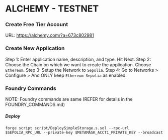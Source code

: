 # ALCHEMY - TESTNET

### Create Free Tier Account 
URL: https://alchemy.com/?a=673c802981 

### Create New Application
Step 1: Enter application name, description, and type. Hit Next. 
Step 2: Choose the Chain on which we want to create the application. Choose `Ethereum`.
Step 3: Setup the Network to `Sepolia`.
Step 4: Go to Networks > Configure > And ONLY keep `Ethereum Sepolia` as enabled.

### Foundry Commands
NOTE: Foundry commands are same (REFER for details in the FOUNDRY_COMMANDS.md)

##### Deploy
```shell
forge script script/DeploySimpleStorage.s.sol --rpc-url $SEPOLIA_RPC_URL --private-key $METAMASK_ACCT1_PRIVATE_KEY --broadcast
```